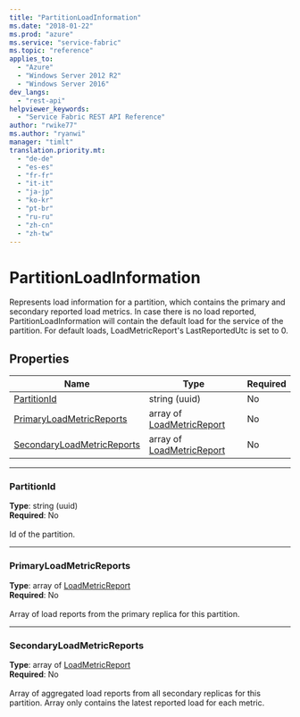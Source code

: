 ```yaml
---
title: "PartitionLoadInformation"
ms.date: "2018-01-22"
ms.prod: "azure"
ms.service: "service-fabric"
ms.topic: "reference"
applies_to: 
  - "Azure"
  - "Windows Server 2012 R2"
  - "Windows Server 2016"
dev_langs: 
  - "rest-api"
helpviewer_keywords: 
  - "Service Fabric REST API Reference"
author: "rwike77"
ms.author: "ryanwi"
manager: "timlt"
translation.priority.mt: 
  - "de-de"
  - "es-es"
  - "fr-fr"
  - "it-it"
  - "ja-jp"
  - "ko-kr"
  - "pt-br"
  - "ru-ru"
  - "zh-cn"
  - "zh-tw"
---
```

# PartitionLoadInformation

Represents load information for a partition, which contains the primary and secondary reported load metrics.
In case there is no load reported, PartitionLoadInformation will contain the default load for the service of the partition.
For default loads, LoadMetricReport's LastReportedUtc is set to 0.


## Properties
| Name | Type | Required |
| --- | --- | --- |
| [PartitionId](#partitionid) | string (uuid) | No |
| [PrimaryLoadMetricReports](#primaryloadmetricreports) | array of [LoadMetricReport](sfclient-model-loadmetricreport.md) | No |
| [SecondaryLoadMetricReports](#secondaryloadmetricreports) | array of [LoadMetricReport](sfclient-model-loadmetricreport.md) | No |

____
### PartitionId
__Type__: string (uuid) <br/>
__Required__: No<br/>
<br/>
Id of the partition.

____
### PrimaryLoadMetricReports
__Type__: array of [LoadMetricReport](sfclient-model-loadmetricreport.md) <br/>
__Required__: No<br/>
<br/>
Array of load reports from the primary replica for this partition.

____
### SecondaryLoadMetricReports
__Type__: array of [LoadMetricReport](sfclient-model-loadmetricreport.md) <br/>
__Required__: No<br/>
<br/>
Array of aggregated load reports from all secondary replicas for this partition.
Array only contains the latest reported load for each metric.

